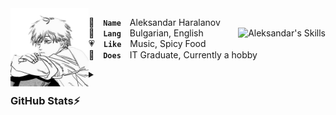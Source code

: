 <img align="left" width="125" height="125" src="assets/denji.png" alt="Denji">

👤 **`Name`** Aleksandar Haralanov
<br>
<img align="right" src="https://skillicons.dev/icons?i=java,cs,cpp,html,css,bootstrap&theme=dark" alt="Aleksandar's Skills">
💬 **`Lang`** Bulgarian, English
<br>
💗 **`Like`** Music, Spicy Food
<br>
💼 **`Does`** IT Graduate, Currently a hobby

<details>
  <summary><h3>GitHub Stats⚡</h3></summary>
  
  <p align="center">
    <img src="https://github-readme-stats.vercel.app/api?username=aleksandarharalanov&theme=github_dark&show_icons=true&hide_border=true&hide_title=true&line_height=24" alt="Aleksandar's GitHub Stats">
    <img src="https://github-readme-stats.vercel.app/api/top-langs/?username=aleksandarharalanov&layout=compact&theme=github_dark&hide_border=true&langs_count=20&hide_title=true" alt="Aleksandar's Top Langs">
    <br>
    <img src="https://github-profile-trophy.vercel.app/?username=aleksandarharalanov&theme=darkhub&no-frame=true&no-bg=false" alt="Aleksandar's Trophies"> 
  </p>
</details>
